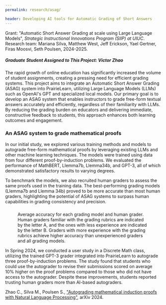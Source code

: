 ```yaml
---
permalink: research/asag/

header: Developing AI tools for Automatic Grading of Short Answers
---
```


Grant: "Automatic Short Answer Grading at scale using Large Language Models", *Strategic Instructional Innovations Program (SIIP) at UIUC*. Research team: Mariana Silva, Matthew West, Jeff Erickson, Yael Gertner, Firas Moosvi, Seth Poulsen, 2024-2025.

##### *Graduate Student Assigned to This Project: Victor Zhao*

The rapid growth of online education has significantly increased the volume of student assignments, creating a pressing need for efficient grading systems. This project aims to integrate an Automatic Short Answer Grading (ASAG) system into PrairieLearn, utilizing Large Language Models (LLMs) such as OpenAI's GPT and specialized local models. Our primary goal is to develop an ASAG system that enables instructors to grade free-form textual answers accurately and efficiently, regardless of their familiarity with LLMs. By reducing the grading burden on educators and delivering immediate, constructive feedback to students, this approach enhances both learning outcomes and engagement.

### An ASAG system to grade mathematical proofs

In our initial study, we explored various training methods and models to autograde free-form mathematical proofs by leveraging existing LLMs and other machine learning techniques. The models were trained using data from four different proof-by-induction problems. We evaluated the performance of MathBERT, Llemma7b, Llemma34b, and GPT-3, all of which demonstrated satisfactory results to varying degrees.

To benchmark the models, we also recruited human graders to assess the same proofs used in the training data. The best-performing grading models (Llemma7b and Llemma 34b) proved to be more accurate than most human graders, highlighting the potential of ASAG systems to surpass human capabilities in grading consistency and precision.

<figure class="figure border m-3 rounded mx-auto d-block">
   <img src="{{ site.baseurl }}/pages/images/per_grader.pdf" alt="" style="display: block; margin-left: auto; margin-right: auto; margin-top:10px;
   margin-bottom:10px; max-height: 400px; max-width: 90%;  clear:">
   <figcaption class="figure-caption text-center"> Average accuracy for each grading model and human grader. Human graders familiar with the grading rubrics are indicated by the letter A, and the ones with less experience are indicated by the letter B. Graders with more experience with the grading rubrics achieve higher accuracy than unexperienced graders and all grading models. </figcaption>
 </figure>

In Spring 2024, we conducted a user study in a Discrete Math class, utilizing the trained GPT-3 grader integrated into PrairieLearn to autograde three proof-by-induction problems. The study found that students who could use the autograder to revise their submissions scored on average 10% higher on the proof problems compared to those who did not have access to the autograder.  Despite these improvements, students reported trusting human graders more than AI-based autograders.

Zhao C., Silva M., Poulsen S., ["Autograding mathematical induction proofs with Natural Language Processing"](https://arxiv.org/abs/2406.10268), arXiv 2024.
